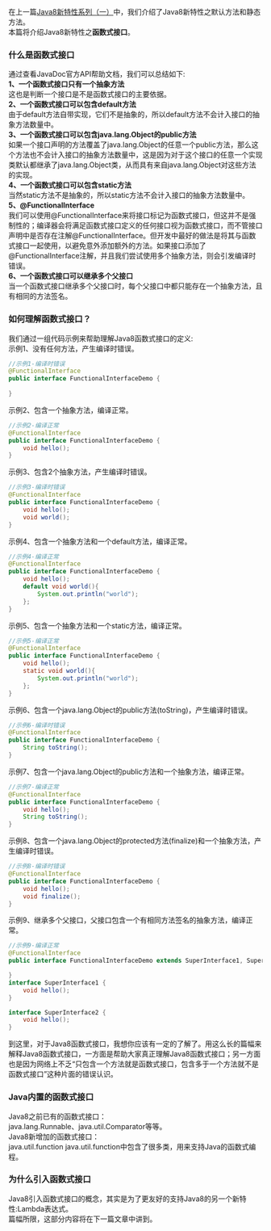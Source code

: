 在上一篇[Java8新特性系列（一）](https://github.com/tsfeng/JavaRobot/blob/master/blog/CoreJava/Java8Feature/Java8%E6%96%B0%E7%89%B9%E6%80%A7%E7%B3%BB%E5%88%97(%E4%B8%80).md)中，我们介绍了Java8新特性之默认方法和静态方法。  
本篇将介绍Java8新特性之**函数式接口**。
### **什么是函数式接口**  
通过查看JavaDoc官方API帮助文档，我们可以总结如下:  
**1、一个函数式接口只有一个抽象方法**    
这也是判断一个接口是不是函数式接口的主要依据。  
**2、一个函数式接口可以包含default方法**  
由于default方法自带实现，它们不是抽象的，所以default方法不会计入接口的抽象方法数量中。  
**3、一个函数式接口可以包含java.lang.Object的public方法**  
如果一个接口声明的方法覆盖了java.lang.Object的任意一个public方法，那么这个方法也不会计入接口的抽象方法数量中，这是因为对于这个接口的任意一个实现类默认都继承了java.lang.Object类，从而具有来自java.lang.Object对这些方法的实现。  
**4、一个函数式接口可以包含static方法**  
当然static方法不是抽象的，所以static方法不会计入接口的抽象方法数量中。  
**5、@FunctionalInterface**  
我们可以使用@FunctionalInterface来将接口标记为函数式接口，但这并不是强制性的；编译器会将满足函数式接口定义的任何接口视为函数式接口，而不管接口声明中是否存在注解@FunctionalInterface。但开发中最好的做法是将其与函数式接口一起使用，以避免意外添加额外的方法。如果接口添加了@FunctionalInterface注解，并且我们尝试使用多个抽象方法，则会引发编译时错误。  
**6、一个函数式接口可以继承多个父接口**  
当一个函数式接口继承多个父接口时，每个父接口中都只能存在一个抽象方法，且有相同的方法签名。  
### **如何理解函数式接口？**
我们通过一组代码示例来帮助理解Java8函数式接口的定义:  
示例1、没有任何方法，产生编译时错误。
```java
//示例1-编译时错误
@FunctionalInterface
public interface FunctionalInterfaceDemo {
    
}
```
示例2、包含一个抽象方法，编译正常。
```java
//示例2-编译正常
@FunctionalInterface
public interface FunctionalInterfaceDemo {
    void hello();
}
```
示例3、包含2个抽象方法，产生编译时错误。
```java
//示例3-编译时错误
@FunctionalInterface
public interface FunctionalInterfaceDemo {
    void hello();
    void world();
}
```
示例4、包含一个抽象方法和一个default方法，编译正常。
```java
//示例4-编译正常
@FunctionalInterface
public interface FunctionalInterfaceDemo {
    void hello();
    default void world(){
        System.out.println("world"); 
    };
}
```
示例5、包含一个抽象方法和一个static方法，编译正常。
```java
//示例5-编译正常
@FunctionalInterface
public interface FunctionalInterfaceDemo {
    void hello();
    static void world(){
        System.out.println("world"); 
    };
}
```
示例6、包含一个java.lang.Object的public方法(toString)，产生编译时错误。
```java
//示例6-编译时错误
@FunctionalInterface
public interface FunctionalInterfaceDemo {
    String toString();
}
```
示例7、包含一个java.lang.Object的public方法和一个抽象方法，编译正常。
```java
//示例7-编译正常
@FunctionalInterface
public interface FunctionalInterfaceDemo {
    void hello();
    String toString();
}
```
示例8、包含一个java.lang.Object的protected方法(finalize)和一个抽象方法，产生编译时错误。
```java
//示例8-编译时错误
@FunctionalInterface
public interface FunctionalInterfaceDemo {
    void hello();
    void finalize();
}
```
示例9、继承多个父接口，父接口包含一个有相同方法签名的抽象方法，编译正常。
```java
//示例9-编译正常
@FunctionalInterface
public interface FunctionalInterfaceDemo extends SuperInterface1, SuperInterface2{

}
interface SuperInterface1 {
    void hello();
}

interface SuperInterface2 {
    void hello();
}
```
到这里，对于Java8函数式接口，我想你应该有一定的了解了。用这么长的篇幅来解释Java8函数式接口，一方面是帮助大家真正理解Java8函数式接口；另一方面也是因为网络上不乏“只包含一个方法就是函数式接口，包含多于一个方法就不是函数式接口”这种片面的错误认识。
### **Java内置的函数式接口**  
Java8之前已有的函数式接口：  
java.lang.Runnable、java.util.Comparator等等。  
Java8新增加的函数式接口：  
java.util.function
java.util.function中包含了很多类，用来支持Java的函数式编程。
### **为什么引入函数式接口**   
Java8引入函数式接口的概念，其实是为了更友好的支持Java8的另一个新特性:Lambda表达式。  
篇幅所限，这部分内容将在下一篇文章中讲到。
